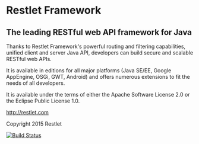 # Restlet Framework

## The leading RESTful web API framework for Java

Thanks to Restlet Framework's powerful routing and filtering capabilities, unified client and server Java API, developers can build secure and scalable RESTful web APIs.

It is available in editions for all major platforms (Java SE/EE, Google AppEngine, OSGi, GWT, Android) and offers numerous extensions to fit the needs of all developers.

It is available under the terms of either the Apache Software License 2.0 or the Eclipse Public License 1.0.

http://restlet.com

Copyright 2015 Restlet

[![Build Status](https://travis-ci.org/restlet/restlet-framework-java.svg?branch=2.3)](https://travis-ci.org/restlet/restlet-framework-java)
